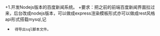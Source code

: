 
 +1.开发Nodejs版本的百度新闻系统。
 +要求：把之前的前端百度新闻界面拉过来，后台改成nodejs版本，可以做成express渲染模板形式亦可以做成rest风格api形式搭载mysql,记
 +      得导出sql脚本文件。
